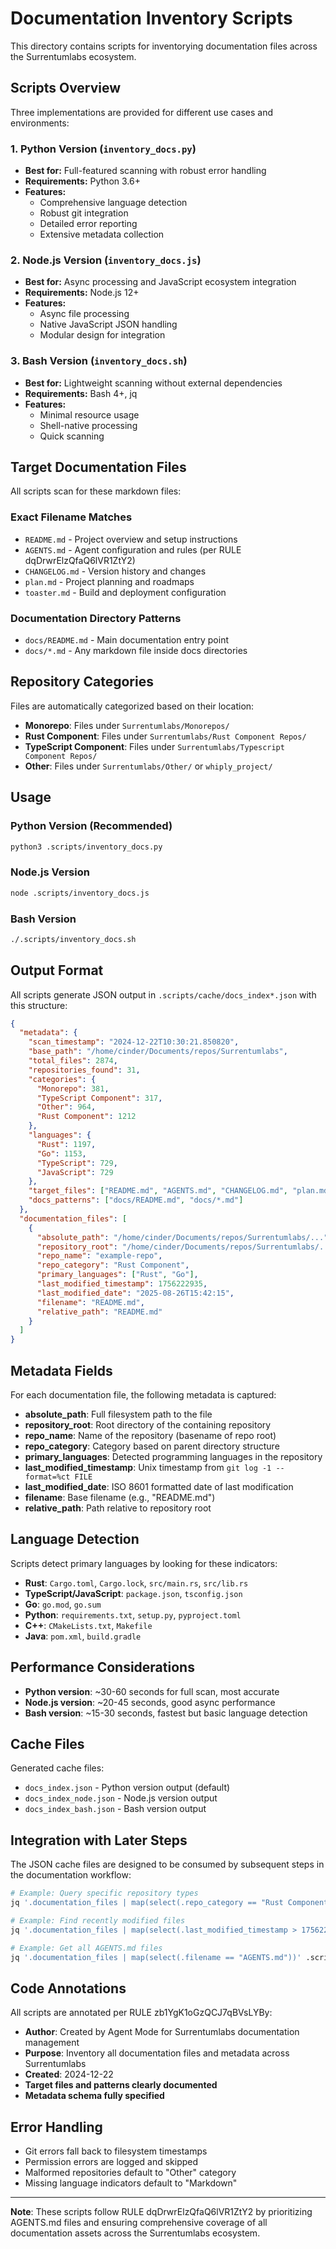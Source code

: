 # Documentation Inventory Scripts

This directory contains scripts for inventorying documentation files across the Surrentumlabs ecosystem.

## Scripts Overview

Three implementations are provided for different use cases and environments:

### 1. Python Version (`inventory_docs.py`)
- **Best for:** Full-featured scanning with robust error handling
- **Requirements:** Python 3.6+
- **Features:** 
  - Comprehensive language detection
  - Robust git integration
  - Detailed error reporting
  - Extensive metadata collection

### 2. Node.js Version (`inventory_docs.js`)  
- **Best for:** Async processing and JavaScript ecosystem integration
- **Requirements:** Node.js 12+
- **Features:**
  - Async file processing
  - Native JavaScript JSON handling
  - Modular design for integration

### 3. Bash Version (`inventory_docs.sh`)
- **Best for:** Lightweight scanning without external dependencies
- **Requirements:** Bash 4+, jq
- **Features:**
  - Minimal resource usage
  - Shell-native processing
  - Quick scanning

## Target Documentation Files

All scripts scan for these markdown files:

### Exact Filename Matches
- `README.md` - Project overview and setup instructions
- `AGENTS.md` - Agent configuration and rules (per RULE dqDrwrElzQfaQ6lVR1ZtY2)
- `CHANGELOG.md` - Version history and changes
- `plan.md` - Project planning and roadmaps
- `toaster.md` - Build and deployment configuration

### Documentation Directory Patterns
- `docs/README.md` - Main documentation entry point
- `docs/*.md` - Any markdown file inside docs directories

## Repository Categories

Files are automatically categorized based on their location:

- **Monorepo**: Files under `Surrentumlabs/Monorepos/`
- **Rust Component**: Files under `Surrentumlabs/Rust Component Repos/`  
- **TypeScript Component**: Files under `Surrentumlabs/Typescript Component Repos/`
- **Other**: Files under `Surrentumlabs/Other/` or `whiply_project/`

## Usage

### Python Version (Recommended)
```bash
python3 .scripts/inventory_docs.py
```

### Node.js Version
```bash
node .scripts/inventory_docs.js
```

### Bash Version
```bash
./.scripts/inventory_docs.sh
```

## Output Format

All scripts generate JSON output in `.scripts/cache/docs_index*.json` with this structure:

```json
{
  "metadata": {
    "scan_timestamp": "2024-12-22T10:30:21.850820",
    "base_path": "/home/cinder/Documents/repos/Surrentumlabs",
    "total_files": 2874,
    "repositories_found": 31,
    "categories": {
      "Monorepo": 381,
      "TypeScript Component": 317,
      "Other": 964,
      "Rust Component": 1212
    },
    "languages": {
      "Rust": 1197,
      "Go": 1153,
      "TypeScript": 729,
      "JavaScript": 729
    },
    "target_files": ["README.md", "AGENTS.md", "CHANGELOG.md", "plan.md", "toaster.md"],
    "docs_patterns": ["docs/README.md", "docs/*.md"]
  },
  "documentation_files": [
    {
      "absolute_path": "/home/cinder/Documents/repos/Surrentumlabs/...",
      "repository_root": "/home/cinder/Documents/repos/Surrentumlabs/...",
      "repo_name": "example-repo",
      "repo_category": "Rust Component",
      "primary_languages": ["Rust", "Go"],
      "last_modified_timestamp": 1756222935,
      "last_modified_date": "2025-08-26T15:42:15",
      "filename": "README.md",
      "relative_path": "README.md"
    }
  ]
}
```

## Metadata Fields

For each documentation file, the following metadata is captured:

- **absolute_path**: Full filesystem path to the file
- **repository_root**: Root directory of the containing repository  
- **repo_name**: Name of the repository (basename of repo root)
- **repo_category**: Category based on parent directory structure
- **primary_languages**: Detected programming languages in the repository
- **last_modified_timestamp**: Unix timestamp from `git log -1 --format=%ct FILE`
- **last_modified_date**: ISO 8601 formatted date of last modification
- **filename**: Base filename (e.g., "README.md")
- **relative_path**: Path relative to repository root

## Language Detection

Scripts detect primary languages by looking for these indicators:

- **Rust**: `Cargo.toml`, `Cargo.lock`, `src/main.rs`, `src/lib.rs`
- **TypeScript/JavaScript**: `package.json`, `tsconfig.json`
- **Go**: `go.mod`, `go.sum`
- **Python**: `requirements.txt`, `setup.py`, `pyproject.toml`
- **C++**: `CMakeLists.txt`, `Makefile`
- **Java**: `pom.xml`, `build.gradle`

## Performance Considerations

- **Python version**: ~30-60 seconds for full scan, most accurate
- **Node.js version**: ~20-45 seconds, good async performance
- **Bash version**: ~15-30 seconds, fastest but basic language detection

## Cache Files

Generated cache files:
- `docs_index.json` - Python version output (default)
- `docs_index_node.json` - Node.js version output
- `docs_index_bash.json` - Bash version output

## Integration with Later Steps

The JSON cache files are designed to be consumed by subsequent steps in the documentation workflow:

```bash
# Example: Query specific repository types
jq '.documentation_files | map(select(.repo_category == "Rust Component"))' .scripts/cache/docs_index.json

# Example: Find recently modified files
jq '.documentation_files | map(select(.last_modified_timestamp > 1756220000))' .scripts/cache/docs_index.json

# Example: Get all AGENTS.md files
jq '.documentation_files | map(select(.filename == "AGENTS.md"))' .scripts/cache/docs_index.json
```

## Code Annotations

All scripts are annotated per RULE zb1YgK1oGzQCJ7qBVsLYBy:

- **Author**: Created by Agent Mode for Surrentumlabs documentation management
- **Purpose**: Inventory all documentation files and metadata across Surrentumlabs  
- **Created**: 2024-12-22
- **Target files and patterns clearly documented**
- **Metadata schema fully specified**

## Error Handling

- Git errors fall back to filesystem timestamps
- Permission errors are logged and skipped
- Malformed repositories default to "Other" category
- Missing language indicators default to "Markdown"

---

**Note**: These scripts follow RULE dqDrwrElzQfaQ6lVR1ZtY2 by prioritizing AGENTS.md files and ensuring comprehensive coverage of all documentation assets across the Surrentumlabs ecosystem.
